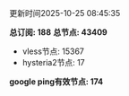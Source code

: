 更新时间2025-10-25 08:45:35

**总订阅: 188**
**总节点: 43409**
- vless节点: 15367
- hysteria2节点: 17

**google ping有效节点: 174**
